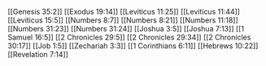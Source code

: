 [[Genesis 35:2]]
[[Exodus 19:14]]
[[Leviticus 11:25]]
[[Leviticus 11:44]]
[[Leviticus 15:5]]
[[Numbers 8:7]]
[[Numbers 8:21]]
[[Numbers 11:18]]
[[Numbers 31:23]]
[[Numbers 31:24]]
[[Joshua 3:5]]
[[Joshua 7:13]]
[[1 Samuel 16:5]]
[[2 Chronicles 29:5]]
[[2 Chronicles 29:34]]
[[2 Chronicles 30:17]]
[[Job 1:5]]
[[Zechariah 3:3]]
[[1 Corinthians 6:11]]
[[Hebrews 10:22]]
[[Revelation 7:14]]
